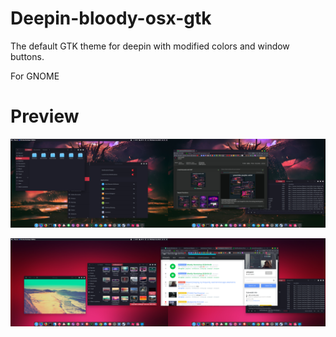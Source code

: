# Deepin-bloody-osx-gtk

The default GTK theme for deepin with modified colors and window buttons.

For GNOME

# Preview

![preview](https://github.com/marinos-m/deepin-bloody-osx-gtk/blob/master/preview.png)

![preview 2](https://github.com/marinos-m/deepin-bloody-osx-gtk/blob/master/preview2.png)
